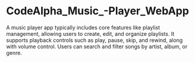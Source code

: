 # CodeAlpha_Music_-Player_WebApp
A music player app typically includes core features like playlist management, allowing users to create, edit, and organize playlists. It supports playback controls such as play, pause, skip, and rewind, along with volume control. Users can search and filter songs by artist, album, or genre. 
